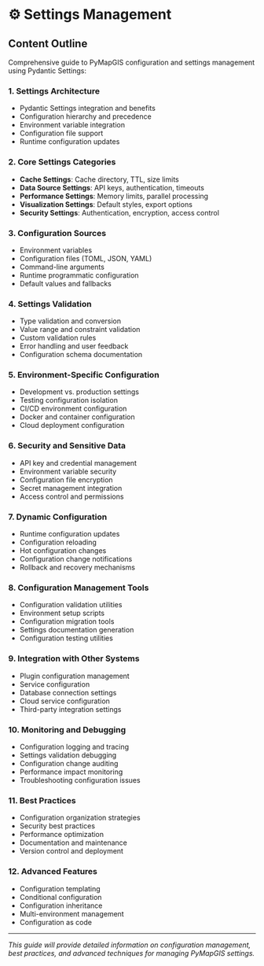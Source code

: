 # ⚙️ Settings Management

## Content Outline

Comprehensive guide to PyMapGIS configuration and settings management using Pydantic Settings:

### 1. Settings Architecture
- Pydantic Settings integration and benefits
- Configuration hierarchy and precedence
- Environment variable integration
- Configuration file support
- Runtime configuration updates

### 2. Core Settings Categories
- **Cache Settings**: Cache directory, TTL, size limits
- **Data Source Settings**: API keys, authentication, timeouts
- **Performance Settings**: Memory limits, parallel processing
- **Visualization Settings**: Default styles, export options
- **Security Settings**: Authentication, encryption, access control

### 3. Configuration Sources
- Environment variables
- Configuration files (TOML, JSON, YAML)
- Command-line arguments
- Runtime programmatic configuration
- Default values and fallbacks

### 4. Settings Validation
- Type validation and conversion
- Value range and constraint validation
- Custom validation rules
- Error handling and user feedback
- Configuration schema documentation

### 5. Environment-Specific Configuration
- Development vs. production settings
- Testing configuration isolation
- CI/CD environment configuration
- Docker and container configuration
- Cloud deployment configuration

### 6. Security and Sensitive Data
- API key and credential management
- Environment variable security
- Configuration file encryption
- Secret management integration
- Access control and permissions

### 7. Dynamic Configuration
- Runtime configuration updates
- Configuration reloading
- Hot configuration changes
- Configuration change notifications
- Rollback and recovery mechanisms

### 8. Configuration Management Tools
- Configuration validation utilities
- Environment setup scripts
- Configuration migration tools
- Settings documentation generation
- Configuration testing utilities

### 9. Integration with Other Systems
- Plugin configuration management
- Service configuration
- Database connection settings
- Cloud service configuration
- Third-party integration settings

### 10. Monitoring and Debugging
- Configuration logging and tracing
- Settings validation debugging
- Configuration change auditing
- Performance impact monitoring
- Troubleshooting configuration issues

### 11. Best Practices
- Configuration organization strategies
- Security best practices
- Performance optimization
- Documentation and maintenance
- Version control and deployment

### 12. Advanced Features
- Configuration templating
- Conditional configuration
- Configuration inheritance
- Multi-environment management
- Configuration as code

---

*This guide will provide detailed information on configuration management, best practices, and advanced techniques for managing PyMapGIS settings.*
